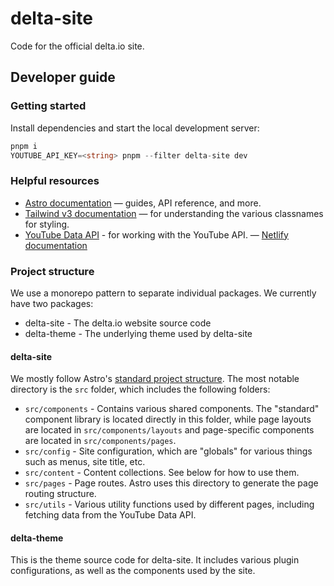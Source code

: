 # delta-site

Code for the official delta.io site.

## Developer guide

### Getting started

Install dependencies and start the local development server:

```ts
pnpm i
YOUTUBE_API_KEY=<string> pnpm --filter delta-site dev
```

### Helpful resources

- [Astro documentation](https://docs.astro.build/en/getting-started/) — guides, API reference, and more.
- [Tailwind v3 documentation](https://v3.tailwindcss.com/docs/) — for understanding the various classnames for styling.
- [YouTube Data API](https://developers.google.com/youtube/v3/docs) - for working with the YouTube API.
  — [Netlify documentation](https://docs.netlify.com/)

### Project structure

We use a monorepo pattern to separate individual packages. We currently have two packages:

- delta-site - The delta.io website source code
- delta-theme - The underlying theme used by delta-site

#### delta-site

We mostly follow Astro's [standard project structure](https://docs.astro.build/en/basics/project-structure/). The most notable directory is the `src` folder, which includes the following folders:

- `src/components` - Contains various shared components. The "standard" component library is located directly in this folder, while page layouts are located in `src/components/layouts` and page-specific components are located in `src/components/pages`.
- `src/config` - Site configuration, which are "globals" for various things such as menus, site title, etc.
- `src/content` - Content collections. See below for how to use them.
- `src/pages` - Page routes. Astro uses this directory to generate the page routing structure.
- `src/utils` - Various utility functions used by different pages, including fetching data from the YouTube Data API.

#### delta-theme

This is the theme source code for delta-site. It includes various plugin configurations, as well as the components used by the site.

